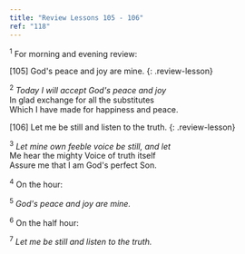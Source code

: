 ```yaml
---
title: "Review Lessons 105 - 106"
ref: "118"
---
```


<sup>1</sup> For morning and evening review:

\[105\] God's peace and joy are mine.
{: .review-lesson}

<sup>2</sup> *Today I will accept God's peace and joy*<br/> In glad
exchange for all the substitutes<br/> Which I have made for happiness
and peace.

\[106\] Let me be still and listen to the truth.
{: .review-lesson}

<sup>3</sup> *Let mine own feeble voice be still, and let*<br/> Me hear
the mighty Voice of truth itself<br/> Assure me that I am God's perfect
Son.

<sup>4</sup> On the hour:

<sup>5</sup> *God's peace and joy are mine.*

<sup>6</sup> On the half hour:

<sup>7</sup> *Let me be still and listen to the truth.*

